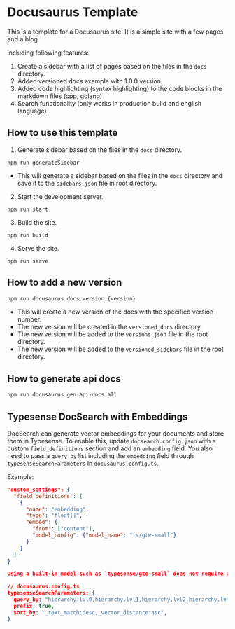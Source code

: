 # Docusaurus Template

This is a template for a Docusaurus site. It is a simple site with a few pages and a blog.

including following features:

1. Create a sidebar with a list of pages based on the files in the `docs` directory.
2. Added versioned docs example with 1.0.0 version.
3. Added code highlighting (syntax highlighting) to the code blocks in the markdown files (cpp, golang)
4. Search functionality (only works in production build and english language)


## How to use this template

1. Generate sidebar based on the files in the `docs` directory.
```
npm run generateSidebar
```
- This will generate a sidebar based on the files in the `docs` directory and save it to the `sidebars.json` file in  root directory.

2. Start the development server.
```
npm run start
```

3. Build the site.
```
npm run build
```

4. Serve the site.
```
npm run serve
```

## How to add a new version

```bash
npm run docusaurus docs:version {version}
```

- This will create a new version of the docs with the specified version number.
- The new version will be created in the `versioned_docs` directory.
- The new version will be added to the `versions.json` file in the root directory.
- The new version will be added to the `versioned_sidebars` file in the root directory.

## How to generate api docs

```bash
npm run docusaurus gen-api-docs all
```

## Typesense DocSearch with Embeddings

DocSearch can generate vector embeddings for your documents and store them in
Typesense. To enable this, update `docsearch.config.json` with a custom
`field_definitions` section and add an `embedding` field. You also need to pass a
`query_by` list including the `embedding` field through
`typesenseSearchParameters` in `docusaurus.config.ts`.

Example:

```json
"custom_settings": {
  "field_definitions": [
    {
      "name": "embedding",
      "type": "float[]",
      "embed": {
        "from": ["content"],
        "model_config": {"model_name": "ts/gte-small"}
      }
    }
  ]
}

Using a built-in model such as `typesense/gte-small` does not require an API key.

// docusaurus.config.ts
typesenseSearchParameters: {
  query_by: "hierarchy.lvl0,hierarchy.lvl1,hierarchy.lvl2,hierarchy.lvl3,hierarchy.lvl4,hierarchy.lvl5,hierarchy.lvl6,content,embedding",
  prefix: true,
  sort_by: "_text_match:desc,_vector_distance:asc",
}
```
